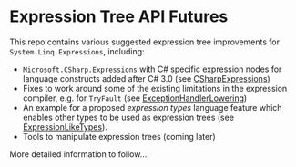 # Expression Tree API Futures

This repo contains various suggested expression tree improvements for `System.Linq.Expressions`, including:

- `Microsoft.CSharp.Expressions` with C# specific expression nodes for language constructs added after C# 3.0 (see [CSharpExpressions](https://github.com/bartdesmet/ExpressionFutures/tree/master/CSharpExpressions))
- Fixes to work around some of the existing limitations in the expression compiler, e.g. for `TryFault` (see [ExceptionHandlerLowering](https://github.com/bartdesmet/ExpressionFutures/tree/master/ExceptionHandlerLowering))
- An example for a proposed *expression types* language feature which enables other types to be used as expression trees (see [ExpressionLikeTypes](https://github.com/bartdesmet/ExpressionFutures/tree/master/ExpressionLikeTypes)).
- Tools to manipulate expression trees (coming later)

More detailed information to follow...
